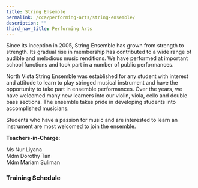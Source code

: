 ```yaml
---
title: String Ensemble
permalink: /cca/performing-arts/string-ensemble/
description: ""
third_nav_title: Performing Arts
---
```

Since its inception in 2005, String Ensemble has grown from strength to strength. Its gradual rise in membership has contributed to a wide range of audible and melodious music renditions. We have performed at important school functions and took part in a number of public performances.

North Vista String Ensemble was established for any student with interest and attitude to learn to play stringed musical instrument and have the opportunity to take part in ensemble performances. Over the years, we have welcomed many new learners into our violin, viola, cello and double bass sections. The ensemble takes pride in developing students into accomplished musicians.

Students who have a passion for music and are interested to learn an instrument are most welcomed to join the ensemble.

  

**Teachers-in-Charge:**

Ms Nur Liyana <br>
Mdm Dorothy Tan <br>
Mdm Mariam Suliman

  

### Training Schedule
